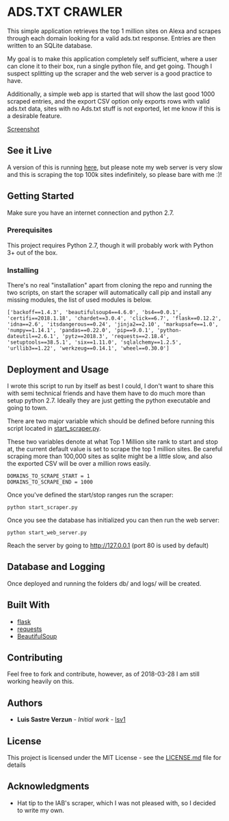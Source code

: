 # ADS.TXT CRAWLER

This simple application retrieves the top 1 million sites on Alexa and scrapes through each domain looking for a valid ads.txt response. Entries are then written to an SQLite database.

My goal is to make this application completely self sufficient, where a user can clone it to their box, run a single python file, and get going. Though I suspect splitting up the scraper and the web server is a good practice to have.  

Additionally, a simple web app is started that will show the last good 1000 scraped entries, and the export CSV option only exports rows with valid ads.txt data, sites with no Ads.txt stuff is not exported, let me know if this is a desirable feature.

<a href="https://i.imgur.com/jG1msrQg.png" target="_blank">Screenshot</a>

## See it Live

A version of this is running <a href="http://luissastre.ca" target="_blank">here</a>, but please note my web server is very slow and this is scraping the top 100k sites indefinitely, so please bare with me :)!

## Getting Started

Make sure you have an internet connection and python 2.7.  

### Prerequisites

This project requires Python 2.7, though it will probably work with Python 3+ out of the box.

### Installing

There's no real "installation" apart from cloning the repo and running the two scripts, on start the scraper will automatically call pip and install any missing modules, the list of used modules is below.

```
['backoff==1.4.3', 'beautifulsoup4==4.6.0', 'bs4==0.0.1', 'certifi==2018.1.18', 'chardet==3.0.4', 'click==6.7', 'flask==0.12.2', 'idna==2.6', 'itsdangerous==0.24', 'jinja2==2.10', 'markupsafe==1.0', 'numpy==1.14.1', 'pandas==0.22.0', 'pip==9.0.1', 'python-dateutil==2.6.1', 'pytz==2018.3', 'requests==2.18.4', 'setuptools==38.5.1', 'six==1.11.0', 'sqlalchemy==1.2.5', 'urllib3==1.22', 'werkzeug==0.14.1', 'wheel==0.30.0']
```

## Deployment and Usage

I wrote this script to run by itself as best I could, I don't want to share this with semi technical friends and have them have to do much more than setup python 2.7. Ideally they are just getting the python executable and going to town.

There are two major variable which should be defined before running this script located in [start_scraper.py](https://github.com/lsv1/lsv_ads_txt_crawler/start_scraper.py#L8).

These two variables denote at what Top 1 Million site rank to start and stop at, the current default value is set to scrape the top 1 million sites. Be careful scraping more than 100,000 sites as sqlite might be a little slow, and also the exported CSV will be over a million rows easily.

```
DOMAINS_TO_SCRAPE_START = 1
DOMAINS_TO_SCRAPE_END = 1000
```

Once you've defined the start/stop ranges run the scraper:

```
python start_scraper.py
```

Once you see the database has initialized you can then run the web server:

```
python start_web_server.py
```

Reach the server by going to http://127.0.0.1 (port 80 is used by default)

## Database and Logging

Once deployed and running the folders db/ and logs/ will be created.

## Built With

* [flask](http://flask.pocoo.org/)
* [requests](http://docs.python-requests.org/en/master/)
* [BeautifulSoup](https://www.crummy.com/software/BeautifulSoup/)

## Contributing

Feel free to fork and contribute, however, as of 2018-03-28 I am still working heavily on this. 

## Authors

* **Luis Sastre Verzun** - *Initial work* - [lsv1](https://github.com/lsv1)

## License

This project is licensed under the MIT License - see the [LICENSE.md](LICENSE.md) file for details

## Acknowledgments

* Hat tip to the IAB's scraper, which I was not pleased with, so I decided to write my own.